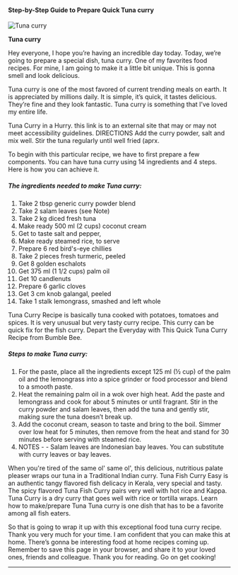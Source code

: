             

#### Step-by-Step Guide to Prepare Quick Tuna curry

![Tuna curry](https://img-global.cpcdn.com/recipes/e164c951508fb5d1/751x532cq70/tuna-curry-recipe-main-photo.jpg)

**Tuna curry**

Hey everyone, I hope you’re having an incredible day today. Today, we’re going to prepare a special dish, tuna curry. One of my favorites food recipes. For mine, I am going to make it a little bit unique. This is gonna smell and look delicious.

Tuna curry is one of the most favored of current trending meals on earth. It is appreciated by millions daily. It is simple, it’s quick, it tastes delicious. They’re fine and they look fantastic. Tuna curry is something that I’ve loved my entire life.

Tuna Curry in a Hurry. this link is to an external site that may or may not meet accessibility guidelines. DIRECTIONS Add the curry powder, salt and mix well. Stir the tuna regularly until well fried (aprx.

To begin with this particular recipe, we have to first prepare a few components. You can have tuna curry using 14 ingredients and 4 steps. Here is how you can achieve it.

##### The ingredients needed to make Tuna curry:

1.  Take 2 tbsp generic curry powder blend
2.  Take 2 salam leaves (see Note)
3.  Take 2 kg diced fresh tuna
4.  Make ready 500 ml (2 cups) coconut cream
5.  Get to taste salt and pepper,
6.  Make ready steamed rice, to serve
7.  Prepare 6 red bird's-eye chillies
8.  Take 2 pieces fresh turmeric, peeled
9.  Get 8 golden eschalots
10.  Get 375 ml (1 1/2 cups) palm oil
11.  Get 10 candlenuts
12.  Prepare 6 garlic cloves
13.  Get 3 cm knob galangal, peeled
14.  Take 1 stalk lemongrass, smashed and left whole

Tuna Curry Recipe is basically tuna cooked with potatoes, tomatoes and spices. It is very unusual but very tasty curry recipe. This curry can be quick fix for the fish curry. Depart the Everyday with This Quick Tuna Curry Recipe from Bumble Bee.

##### Steps to make Tuna curry:

1.  For the paste, place all the ingredients except 125 ml (½ cup) of the palm oil and the lemongrass into a spice grinder or food processor and blend to a smooth paste.
2.  Heat the remaining palm oil in a wok over high heat. Add the paste and lemongrass and cook for about 5 minutes or until fragrant. Stir in the curry powder and salam leaves, then add the tuna and gently stir, making sure the tuna doesn’t break up.
3.  Add the coconut cream, season to taste and bring to the boil. Simmer over low heat for 5 minutes, then remove from the heat and stand for 30 minutes before serving with steamed rice.
4.  NOTES - - Salam leaves are Indonesian bay leaves. You can substitute with curry leaves or bay leaves.

When you're tired of the same ol' same ol', this delicious, nutritious palate pleaser wraps our tuna in a Traditional Indian curry. Tuna Fish Curry Easy is an authentic tangy flavored fish delicacy in Kerala, very special and tasty. The spicy flavored Tuna Fish Curry pairs very well with hot rice and Kappa. Tuna Curry is a dry curry that goes well with rice or tortilla wraps. Learn how to make/prepare Tuna Tuna curry is one dish that has to be a favorite among all fish eaters.

So that is going to wrap it up with this exceptional food tuna curry recipe. Thank you very much for your time. I am confident that you can make this at home. There’s gonna be interesting food at home recipes coming up. Remember to save this page in your browser, and share it to your loved ones, friends and colleague. Thank you for reading. Go on get cooking!

* * *